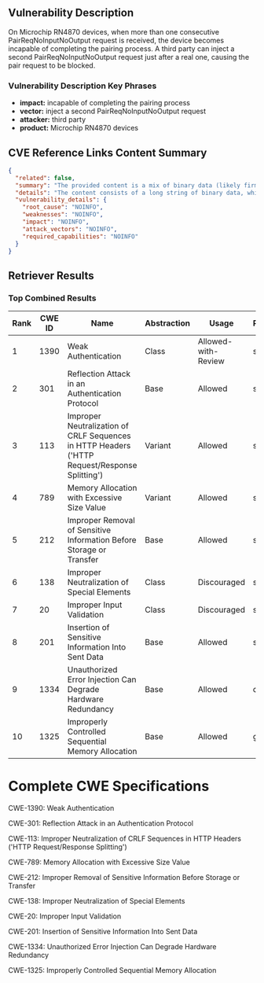 ## Vulnerability Description
On Microchip RN4870 devices, when more than one consecutive PairReqNoInputNoOutput request is received, the device becomes incapable of completing the pairing process. A third party can inject a second PairReqNoInputNoOutput request just after a real one, causing the pair request to be blocked.

### Vulnerability Description Key Phrases
- **impact:** incapable of completing the pairing process
- **vector:** inject a second PairReqNoInputNoOutput request
- **attacker:** third party
- **product:** Microchip RN4870 devices

## CVE Reference Links Content Summary
```json
{
  "related": false,
  "summary": "The provided content is a mix of binary data (likely firmware files) and HTML from Microchip's website. There is no information regarding any vulnerability or a CVE.",
  "details": "The content consists of a long string of binary data, which appears to be a ZIP archive containing firmware files for the RN4870-71 Bluetooth Low Energy Module. Additionally, there's HTML content from Microchip's website, which provides a navigational structure and links to various product categories, support resources, and company information. However, there is no information relating to any CVE or vulnerabilities.",
  "vulnerability_details": {
    "root_cause": "NOINFO",
    "weaknesses": "NOINFO",
    "impact": "NOINFO",
    "attack_vectors": "NOINFO",
    "required_capabilities": "NOINFO"
  }
}
```

## Retriever Results

### Top Combined Results

| Rank | CWE ID | Name | Abstraction | Usage  | Retrievers | Individual Scores |
|------|--------|------|-------------|-------|------------|-------------------|
| 1 | 1390 | Weak Authentication | Class | Allowed-with-Review | sparse | 0.069 |
| 2 | 301 | Reflection Attack in an Authentication Protocol | Base | Allowed | sparse | 0.068 |
| 3 | 113 | Improper Neutralization of CRLF Sequences in HTTP Headers ('HTTP Request/Response Splitting') | Variant | Allowed | sparse | 0.067 |
| 4 | 789 | Memory Allocation with Excessive Size Value | Variant | Allowed | sparse | 0.067 |
| 5 | 212 | Improper Removal of Sensitive Information Before Storage or Transfer | Base | Allowed | sparse | 0.066 |
| 6 | 138 | Improper Neutralization of Special Elements | Class | Discouraged | sparse | 0.066 |
| 7 | 20 | Improper Input Validation | Class | Discouraged | sparse | 0.066 |
| 8 | 201 | Insertion of Sensitive Information Into Sent Data | Base | Allowed | sparse | 0.066 |
| 9 | 1334 | Unauthorized Error Injection Can Degrade Hardware Redundancy | Base | Allowed | dense | 0.430 |
| 10 | 1325 | Improperly Controlled Sequential Memory Allocation | Base | Allowed | graph | 0.002 |



# Complete CWE Specifications

CWE-1390: Weak Authentication

CWE-301: Reflection Attack in an Authentication Protocol

CWE-113: Improper Neutralization of CRLF Sequences in HTTP Headers ('HTTP Request/Response Splitting')

CWE-789: Memory Allocation with Excessive Size Value

CWE-212: Improper Removal of Sensitive Information Before Storage or Transfer

CWE-138: Improper Neutralization of Special Elements

CWE-20: Improper Input Validation

CWE-201: Insertion of Sensitive Information Into Sent Data

CWE-1334: Unauthorized Error Injection Can Degrade Hardware Redundancy

CWE-1325: Improperly Controlled Sequential Memory Allocation